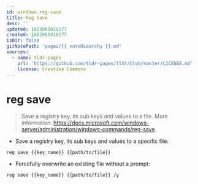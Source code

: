 ```yaml
---
id: windows.reg-save
title: Reg Save
desc: ''
updated: 1623965016177
created: 1623965016177
isDir: false
gitNotePath: 'pages/{{ noteHiearchy }}.md'
sources:
  - name: tldr-pages
    url: 'https://github.com/tldr-pages/tldr/blob/master/LICENSE.md'
    license: Creative Commons
---
```

# reg save

> Save a registry key, its sub keys and values to a file.
> More information: <https://docs.microsoft.com/windows-server/administration/windows-commands/reg-save>.

- Save a registry key, its sub keys and values to a specific file:

`reg save {{key_name}} {{path/to/file}}`

- Forcefully overwrite an existing file without a prompt:

`reg save {{key_name}} {{path/to/file}} /y`


